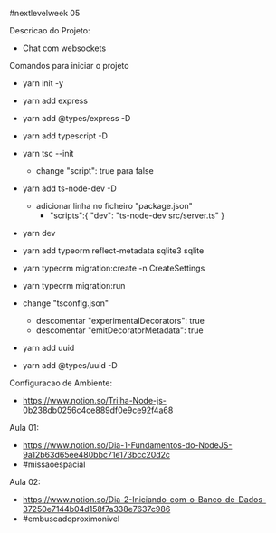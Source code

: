 #nextlevelweek 05

Descricao do Projeto:
  - Chat com websockets

Comandos para iniciar o projeto
  - yarn init -y
  - yarn add express
  - yarn add @types/express -D
  - yarn add typescript -D
  - yarn tsc --init
    - change "script": true para false
  - yarn add ts-node-dev -D
    - adicionar linha no ficheiro "package.json"
      - "scripts":{ "dev": "ts-node-dev src/server.ts" }
  - yarn dev

  - yarn add typeorm reflect-metadata sqlite3 sqlite
  - yarn typeorm migration:create -n CreateSettings
  - yarn typeorm migration:run
  - change "tsconfig.json"
    - descomentar "experimentalDecorators": true
    - descomentar "emitDecoratorMetadata": true
  - yarn add uuid
  - yarn add @types/uuid -D


Configuracao de Ambiente:
  - https://www.notion.so/Trilha-Node-js-0b238db0256c4ce889df0e9ce92f4a68


Aula 01:
  - https://www.notion.so/Dia-1-Fundamentos-do-NodeJS-9a12b63d65ee480bbc71e173bcc20d2c
  - #missaoespacial

Aula 02:
  - https://www.notion.so/Dia-2-Iniciando-com-o-Banco-de-Dados-37250e7144b04d158f7a338e7637c986
  - #embuscadoproximonivel